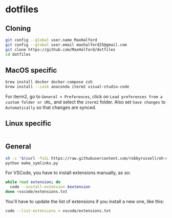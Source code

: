 # dotfiles

## Cloning

```sh
git config --global user.name MaxHalford
git config --global user.email maxhalford25@gmail.com
git clone https://github.com/MaxHalford/dotfiles
cd dotfiles
```

## MacOS specific

```sh
brew install docker docker-compose zsh
brew install --cask anaconda iterm2 visual-studio-code
```

For iterm2, go to `General > Preferences`, click on `Load preferences from a custom folder or URL`, and select the `iterm2` folder. Also set `Save changes` to `Automatically` so that changes are synced.

## Linux specific

```sh
```

## General

```sh
sh -c "$(curl -fsSL https://raw.githubusercontent.com/robbyrussell/oh-my-zsh/master/tools/install.sh)"
python make_symlinks.py
```

For VSCode, you have to install extensions manually, as so:

```sh
while read extension; do
  code --install-extension $extension
done <vscode/extensions.txt
```

You'll have to update the list of extensions if you install a new one, like this:

```sh
code --list-extensions > vscode/extensions.txt
```
